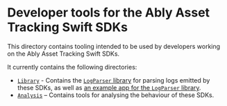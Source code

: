 # Developer tools for the Ably Asset Tracking Swift SDKs

This directory contains tooling intended to be used by developers working on the Ably Asset Tracking Swift SDKs.

It currently contains the following directories:

- [`Library`](Library) - Contains the [`LogParser` library](Library/LogParser) for parsing logs emitted by these SDKs, as well as [an example app for the `LogParser` library](Library/LogParserExample).
- [`Analysis`](Analysis) – Contains tools for analysing the behaviour of these SDKs.
